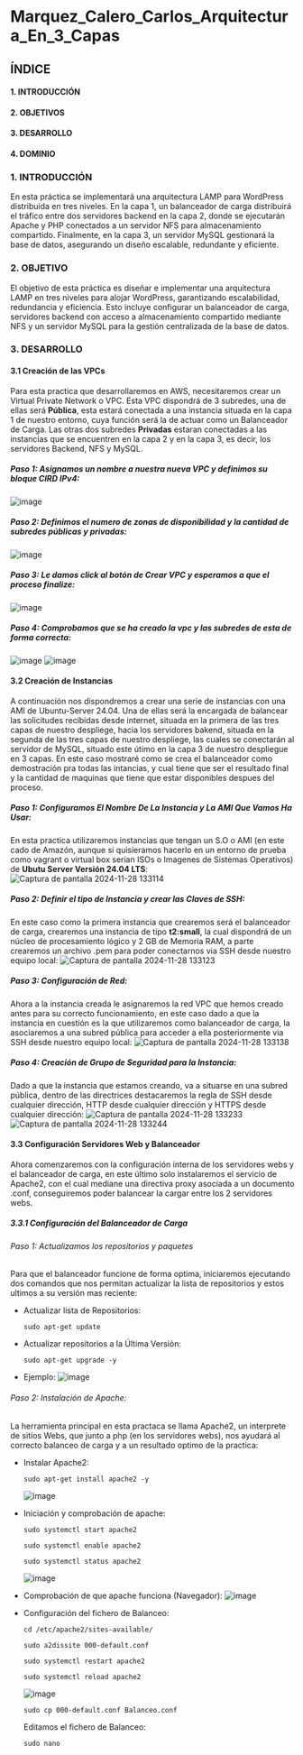 # Marquez_Calero_Carlos_Arquitectura_En_3_Capas

## ÍNDICE
#### 1. INTRODUCCIÓN
#### 2. OBJETIVOS
#### 3. DESARROLLO
#### 4. DOMINIO

### 1. INTRODUCCIÓN
En esta práctica se implementará una arquitectura LAMP para WordPress distribuida en tres niveles. En la capa 1, un balanceador de carga distribuirá el tráfico entre dos servidores backend en la capa 2, donde se ejecutarán Apache y PHP conectados a un servidor NFS para almacenamiento compartido. Finalmente, en la capa 3, un servidor MySQL gestionará la base de datos, asegurando un diseño escalable, redundante y eficiente.

### 2. OBJETIVO
El objetivo de esta práctica es diseñar e implementar una arquitectura LAMP en tres niveles para alojar WordPress, garantizando escalabilidad, redundancia y eficiencia. Esto incluye configurar un balanceador de carga, servidores backend con acceso a almacenamiento compartido mediante NFS y un servidor MySQL para la gestión centralizada de la base de datos.

### 3. DESARROLLO

#### 3.1 Creación de las VPCs
Para esta practica que desarrollaremos en AWS, necesitaremos crear un Virtual Private Network o VPC. Esta VPC dispondrá de 3 subredes, una de ellas será **Pública**, esta estará conectada a una instancia situada en la capa 1 de nuestro entorno, cuya función será la de actuar como un Balanceador de Carga. Las otras dos subredes **Privadas** estaran conectadas a las instancias que se encuentren en la capa 2 y en la capa 3, es decir, los servidores Backend, NFS y MySQL.

##### Paso 1: Asignamos un nombre a nuestra nueva VPC y definimos su bloque CIRD IPv4:
![image](https://github.com/user-attachments/assets/25461ddd-61d9-4e03-8deb-28d05cee460e)

##### Paso 2: Definimos el numero de zonas de disponibilidad y la cantidad de subredes públicas y privadas:
![image](https://github.com/user-attachments/assets/eadd99c7-541a-447f-9635-30c011b6d66a)

##### Paso 3: Le damos click al botón de **Crear VPC** y esperamos a que el proceso finalize:
![image](https://github.com/user-attachments/assets/5f5861d6-acdc-4c73-aa62-a4299f12f7d1)

##### Paso 4: Comprobamos que se ha creado la vpc  y las subredes de esta de forma correcta:
![image](https://github.com/user-attachments/assets/9c1b8299-339a-43cc-a8be-fc994f955f4e)
![image](https://github.com/user-attachments/assets/296fe761-524c-4c95-8e30-f646b4d51deb)

#### 3.2 Creación de Instancias
A continuación nos dispondremos a crear una serie de instancias con una AMI de Ubuntu-Server 24.04. Una de ellas será la encargada de balancear las solicitudes recibidas desde internet, situada en la primera de las tres capas de nuestro despliege, hacia los servidores bakend, situada en la segunda de las tres capas de nuestro despliege, las cuales se conectarán al servidor de MySQL, situado este útimo en la capa 3 de nuestro despliegue en 3 capas. En este caso mostraré como se crea el balanceador como demostración pra todas las intancias, y cual tiene que ser el resultado final y la cantidad de maquinas que tiene que estar disponibles despues del proceso.

##### Paso 1: Configuramos El Nombre De La Instancia y La AMI Que Vamos Ha Usar:
En esta practica utilizaremos instancias que tengan un S.O o AMI (en este cado de Amazón, aunque si quisieramos hacerlo en un entorno de prueba como vagrant o virtual box serian ISOs o Imagenes de Sistemas Operativos) de **Ubutu Server Versión 24.04 LTS**:
![Captura de pantalla 2024-11-28 133114](https://github.com/user-attachments/assets/adbcd779-e5be-4f8d-980d-a3fc3b4db2f6)

##### Paso 2: Definir el tipo de Instancia y crear las Claves de SSH:
En este caso como la primera instancia que crearemos será el balanceador de carga, crearemos una instancia de tipo **t2:small**, la cual dispondrá de un núcleo de procesamiento lógico y 2 GB de Memoria RAM, a parte crearemos un archivo .pem para poder conectarnos via SSH desde nuestro equipo local:
![Captura de pantalla 2024-11-28 133123](https://github.com/user-attachments/assets/0ffb720a-303a-428f-a139-a975cd589c5e)

##### Paso 3: Configuración de Red:
Ahora a la instancia creada le asignaremos la red VPC que hemos creado antes para su correcto funcionamiento, en este caso dado a que la instancia en cuestión es la que utilizaremos como balanceador de carga, la asociaremos a una subred pública para acceder a ella posteriormente via SSH desde nuestro equipo local:
![Captura de pantalla 2024-11-28 133138](https://github.com/user-attachments/assets/81c49ef7-cd3c-4150-88e6-2eb9206a653b)

##### Paso 4: Creación de Grupo de Seguridad para la Instancia:
Dado a que la instancia que estamos creando, va a situarse en una subred pública, dentro de las directrices destacaremos la regla de SSH desde cualquier dirección, HTTP desde cualquier dirección y HTTPS desde cualquier dirección:
![Captura de pantalla 2024-11-28 133233](https://github.com/user-attachments/assets/550f1a63-ba3b-445a-b05e-79fdbc41533d)
![Captura de pantalla 2024-11-28 133244](https://github.com/user-attachments/assets/622c34d7-6d80-4546-bd5c-bed8d6235cc8)

#### 3.3 Configuración Servidores Web y Balanceador
Ahora comenzaremos con la configuración interna de los servidores webs y el balanceador de carga, en este último solo instalaremos el servicio de Apache2, con el cual mediane una directiva proxy asociada a un documento .conf, conseguiremos poder balancear la cargar entre los 2 servidores webs.

##### 3.3.1 Configuración del Balanceador de Carga

###### Paso 1: Actualizamos los repositorios y paquetes
Para que el balanceador funcione de forma optima, iniciaremos ejecutando dos comandos que nos permitan actualizar la lista de repositorios y estos ultimos a su versión mas reciente:
- Actualizar lista de Repositorios:
  ```
  sudo apt-get update
  ```
- Actualizar repositorios a la Última Versión:
  ```
  sudo apt-get upgrade -y
  ```
- Ejemplo:
  ![image](https://github.com/user-attachments/assets/f55114b3-cfef-4b6f-b236-37c70f63ec28)

###### Paso 2: Instalación de Apache:
La herramienta principal en esta practaca se llama Apache2, un interprete de sitios Webs, que junto a php (en los servidores webs), nos ayudará al correcto balanceo de carga y a un resultado optimo de la practica:
- Instalar Apache2:
  ```
  sudo apt-get install apache2 -y
  ```
  ![image](https://github.com/user-attachments/assets/30573682-31fa-47d2-a520-a4041c955c8a)

- Iniciación y comprobación de apache:
  ```
  sudo systemctl start apache2
  ```
  ```
  sudo systemctl enable apache2
  ```
  ```
  sudo systemctl status apache2
  ```
  ![image](https://github.com/user-attachments/assets/b36a0137-75b8-4c23-87f4-cde243066e60)

- Comprobación de que apache funciona (Navegador):
  ![image](https://github.com/user-attachments/assets/c3ec103f-a0d6-4544-985e-634bdaf92e96)

- Configuración del fichero de Balanceo:
  ```
  cd /etc/apache2/sites-available/
  ```
  ```
  sudo a2dissite 000-default.conf
  ```
  ```
  sudo systemctl restart apache2
  ```
  ```
  sudo systemctl reload apache2
  ```
  ![image](https://github.com/user-attachments/assets/e4a0ed5d-b5b5-4bcc-8e97-0dbd4ad68248)
  ```
  sudo cp 000-default.conf Balanceo.conf
  ```
  Editamos el fichero de Balanceo:
  ```
  sudo nano 
  ```
  

















